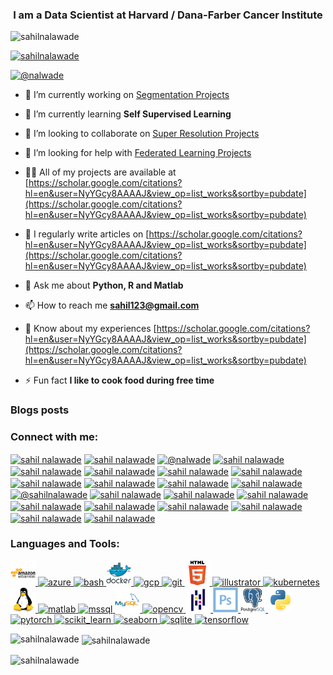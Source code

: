 <h3 align="center">I am a Data Scientist at Harvard / Dana-Farber Cancer Institute </h3>

<p align="left"> <img src="https://komarev.com/ghpvc/?username=sahilnalawade&label=Profile%20views&color=0e75b6&style=flat" alt="sahilnalawade" /> </p>

<p align="left"> <a href="https://github.com/ryo-ma/github-profile-trophy"><img src="https://github-profile-trophy.vercel.app/?username=sahilnalawade" alt="sahilnalawade" /></a> </p>

<p align="left"> <a href="https://twitter.com/@nalwade" target="blank"><img src="https://img.shields.io/twitter/follow/@nalwade?logo=twitter&style=for-the-badge" alt="@nalwade" /></a> </p>

- 🔭 I’m currently working on [Segmentation Projects](https://link.springer.com/chapter/10.1007/978-3-030-72084-1_40)

- 🌱 I’m currently learning **Self Supervised Learning**

- 👯 I’m looking to collaborate on [Super Resolution Projects](https://www.spiedigitallibrary.org/journals/journal-of-medical-imaging/volume-9/issue-1/016001/Brain-tumor-IDH-1p-19q-and-MGMT-molecular-classification-using/10.1117/1.JMI.9.1.016001.short)

- 🤝 I’m looking for help with [Federated Learning Projects](https://github.com/mlcommons/medical)

- 👨‍💻 All of my projects are available at [https://scholar.google.com/citations?hl=en&user=NyYGcy8AAAAJ&view_op=list_works&sortby=pubdate](https://scholar.google.com/citations?hl=en&user=NyYGcy8AAAAJ&view_op=list_works&sortby=pubdate)

- 📝 I regularly write articles on [https://scholar.google.com/citations?hl=en&user=NyYGcy8AAAAJ&view_op=list_works&sortby=pubdate](https://scholar.google.com/citations?hl=en&user=NyYGcy8AAAAJ&view_op=list_works&sortby=pubdate)

- 💬 Ask me about **Python, R and Matlab**

- 📫 How to reach me **sahil123@gmail.com**

- 📄 Know about my experiences [https://scholar.google.com/citations?hl=en&user=NyYGcy8AAAAJ&view_op=list_works&sortby=pubdate](https://scholar.google.com/citations?hl=en&user=NyYGcy8AAAAJ&view_op=list_works&sortby=pubdate)

- ⚡ Fun fact **I like to cook food during free time**

### Blogs posts
<!-- BLOG-POST-LIST:START -->
<!-- BLOG-POST-LIST:END -->

<h3 align="left">Connect with me:</h3>
<p align="left">
<a href="https://codepen.io/sahil nalawade" target="blank"><img align="center" src="https://raw.githubusercontent.com/rahuldkjain/github-profile-readme-generator/master/src/images/icons/Social/codepen.svg" alt="sahil nalawade" height="30" width="40" /></a>
<a href="https://dev.to/sahil nalawade" target="blank"><img align="center" src="https://raw.githubusercontent.com/rahuldkjain/github-profile-readme-generator/master/src/images/icons/Social/devto.svg" alt="sahil nalawade" height="30" width="40" /></a>
<a href="https://twitter.com/@nalwade" target="blank"><img align="center" src="https://raw.githubusercontent.com/rahuldkjain/github-profile-readme-generator/master/src/images/icons/Social/twitter.svg" alt="@nalwade" height="30" width="40" /></a>
<a href="https://linkedin.com/in/sahil nalawade" target="blank"><img align="center" src="https://raw.githubusercontent.com/rahuldkjain/github-profile-readme-generator/master/src/images/icons/Social/linked-in-alt.svg" alt="sahil nalawade" height="30" width="40" /></a>
<a href="https://stackoverflow.com/users/sahil nalawade" target="blank"><img align="center" src="https://raw.githubusercontent.com/rahuldkjain/github-profile-readme-generator/master/src/images/icons/Social/stack-overflow.svg" alt="sahil nalawade" height="30" width="40" /></a>
<a href="https://codesandbox.com/sahil nalawade" target="blank"><img align="center" src="https://raw.githubusercontent.com/rahuldkjain/github-profile-readme-generator/master/src/images/icons/Social/codesandbox.svg" alt="sahil nalawade" height="30" width="40" /></a>
<a href="https://kaggle.com/sahil nalawade" target="blank"><img align="center" src="https://raw.githubusercontent.com/rahuldkjain/github-profile-readme-generator/master/src/images/icons/Social/kaggle.svg" alt="sahil nalawade" height="30" width="40" /></a>
<a href="https://fb.com/sahil nalawade" target="blank"><img align="center" src="https://raw.githubusercontent.com/rahuldkjain/github-profile-readme-generator/master/src/images/icons/Social/facebook.svg" alt="sahil nalawade" height="30" width="40" /></a>
<a href="https://instagram.com/sahil nalawade" target="blank"><img align="center" src="https://raw.githubusercontent.com/rahuldkjain/github-profile-readme-generator/master/src/images/icons/Social/instagram.svg" alt="sahil nalawade" height="30" width="40" /></a>
<a href="https://dribbble.com/sahil nalawade" target="blank"><img align="center" src="https://raw.githubusercontent.com/rahuldkjain/github-profile-readme-generator/master/src/images/icons/Social/dribbble.svg" alt="sahil nalawade" height="30" width="40" /></a>
<a href="https://www.behance.net/sahil nalawade" target="blank"><img align="center" src="https://raw.githubusercontent.com/rahuldkjain/github-profile-readme-generator/master/src/images/icons/Social/behance.svg" alt="sahil nalawade" height="30" width="40" /></a>
<a href="https://hashnode.com/sahil nalawade" target="blank"><img align="center" src="https://raw.githubusercontent.com/rahuldkjain/github-profile-readme-generator/master/src/images/icons/Social/hashnode.svg" alt="sahil nalawade" height="30" width="40" /></a>
<a href="https://medium.com/@sahilnalawade" target="blank"><img align="center" src="https://raw.githubusercontent.com/rahuldkjain/github-profile-readme-generator/master/src/images/icons/Social/medium.svg" alt="@sahilnalawade" height="30" width="40" /></a>
<a href="https://www.youtube.com/c/sahil nalawade" target="blank"><img align="center" src="https://raw.githubusercontent.com/rahuldkjain/github-profile-readme-generator/master/src/images/icons/Social/youtube.svg" alt="sahil nalawade" height="30" width="40" /></a>
<a href="https://www.codechef.com/users/sahil nalawade" target="blank"><img align="center" src="https://cdn.jsdelivr.net/npm/simple-icons@3.1.0/icons/codechef.svg" alt="sahil nalawade" height="30" width="40" /></a>
<a href="https://www.hackerrank.com/sahil nalawade" target="blank"><img align="center" src="https://raw.githubusercontent.com/rahuldkjain/github-profile-readme-generator/master/src/images/icons/Social/hackerrank.svg" alt="sahil nalawade" height="30" width="40" /></a>
<a href="https://codeforces.com/profile/sahil nalawade" target="blank"><img align="center" src="https://raw.githubusercontent.com/rahuldkjain/github-profile-readme-generator/master/src/images/icons/Social/codeforces.svg" alt="sahil nalawade" height="30" width="40" /></a>
<a href="https://www.leetcode.com/sahil nalawade" target="blank"><img align="center" src="https://raw.githubusercontent.com/rahuldkjain/github-profile-readme-generator/master/src/images/icons/Social/leet-code.svg" alt="sahil nalawade" height="30" width="40" /></a>
<a href="https://www.hackerearth.com/sahil nalawade" target="blank"><img align="center" src="https://raw.githubusercontent.com/rahuldkjain/github-profile-readme-generator/master/src/images/icons/Social/hackerearth.svg" alt="sahil nalawade" height="30" width="40" /></a>
<a href="https://auth.geeksforgeeks.org/user/sahil nalawade" target="blank"><img align="center" src="https://raw.githubusercontent.com/rahuldkjain/github-profile-readme-generator/master/src/images/icons/Social/geeks-for-geeks.svg" alt="sahil nalawade" height="30" width="40" /></a>
<a href="https://www.topcoder.com/members/sahil nalawade" target="blank"><img align="center" src="https://raw.githubusercontent.com/rahuldkjain/github-profile-readme-generator/master/src/images/icons/Social/topcoder.svg" alt="sahil nalawade" height="30" width="40" /></a>
<a href="/sahil nalawade" target="blank"><img align="center" src="https://raw.githubusercontent.com/rahuldkjain/github-profile-readme-generator/master/src/images/icons/Social/rss.svg" alt="sahil nalawade" height="30" width="40" /></a>
</p>

<h3 align="left">Languages and Tools:</h3>
<p align="left"> <a href="https://aws.amazon.com" target="_blank" rel="noreferrer"> <img src="https://raw.githubusercontent.com/devicons/devicon/master/icons/amazonwebservices/amazonwebservices-original-wordmark.svg" alt="aws" width="40" height="40"/> </a> <a href="https://azure.microsoft.com/en-in/" target="_blank" rel="noreferrer"> <img src="https://www.vectorlogo.zone/logos/microsoft_azure/microsoft_azure-icon.svg" alt="azure" width="40" height="40"/> </a> <a href="https://www.gnu.org/software/bash/" target="_blank" rel="noreferrer"> <img src="https://www.vectorlogo.zone/logos/gnu_bash/gnu_bash-icon.svg" alt="bash" width="40" height="40"/> </a> <a href="https://www.docker.com/" target="_blank" rel="noreferrer"> <img src="https://raw.githubusercontent.com/devicons/devicon/master/icons/docker/docker-original-wordmark.svg" alt="docker" width="40" height="40"/> </a> <a href="https://cloud.google.com" target="_blank" rel="noreferrer"> <img src="https://www.vectorlogo.zone/logos/google_cloud/google_cloud-icon.svg" alt="gcp" width="40" height="40"/> </a> <a href="https://git-scm.com/" target="_blank" rel="noreferrer"> <img src="https://www.vectorlogo.zone/logos/git-scm/git-scm-icon.svg" alt="git" width="40" height="40"/> </a> <a href="https://www.w3.org/html/" target="_blank" rel="noreferrer"> <img src="https://raw.githubusercontent.com/devicons/devicon/master/icons/html5/html5-original-wordmark.svg" alt="html5" width="40" height="40"/> </a> <a href="https://www.adobe.com/in/products/illustrator.html" target="_blank" rel="noreferrer"> <img src="https://www.vectorlogo.zone/logos/adobe_illustrator/adobe_illustrator-icon.svg" alt="illustrator" width="40" height="40"/> </a> <a href="https://kubernetes.io" target="_blank" rel="noreferrer"> <img src="https://www.vectorlogo.zone/logos/kubernetes/kubernetes-icon.svg" alt="kubernetes" width="40" height="40"/> </a> <a href="https://www.linux.org/" target="_blank" rel="noreferrer"> <img src="https://raw.githubusercontent.com/devicons/devicon/master/icons/linux/linux-original.svg" alt="linux" width="40" height="40"/> </a> <a href="https://www.mathworks.com/" target="_blank" rel="noreferrer"> <img src="https://upload.wikimedia.org/wikipedia/commons/2/21/Matlab_Logo.png" alt="matlab" width="40" height="40"/> </a> <a href="https://www.microsoft.com/en-us/sql-server" target="_blank" rel="noreferrer"> <img src="https://www.svgrepo.com/show/303229/microsoft-sql-server-logo.svg" alt="mssql" width="40" height="40"/> </a> <a href="https://www.mysql.com/" target="_blank" rel="noreferrer"> <img src="https://raw.githubusercontent.com/devicons/devicon/master/icons/mysql/mysql-original-wordmark.svg" alt="mysql" width="40" height="40"/> </a> <a href="https://opencv.org/" target="_blank" rel="noreferrer"> <img src="https://www.vectorlogo.zone/logos/opencv/opencv-icon.svg" alt="opencv" width="40" height="40"/> </a> <a href="https://pandas.pydata.org/" target="_blank" rel="noreferrer"> <img src="https://raw.githubusercontent.com/devicons/devicon/2ae2a900d2f041da66e950e4d48052658d850630/icons/pandas/pandas-original.svg" alt="pandas" width="40" height="40"/> </a> <a href="https://www.photoshop.com/en" target="_blank" rel="noreferrer"> <img src="https://raw.githubusercontent.com/devicons/devicon/master/icons/photoshop/photoshop-line.svg" alt="photoshop" width="40" height="40"/> </a> <a href="https://www.postgresql.org" target="_blank" rel="noreferrer"> <img src="https://raw.githubusercontent.com/devicons/devicon/master/icons/postgresql/postgresql-original-wordmark.svg" alt="postgresql" width="40" height="40"/> </a> <a href="https://www.python.org" target="_blank" rel="noreferrer"> <img src="https://raw.githubusercontent.com/devicons/devicon/master/icons/python/python-original.svg" alt="python" width="40" height="40"/> </a> <a href="https://pytorch.org/" target="_blank" rel="noreferrer"> <img src="https://www.vectorlogo.zone/logos/pytorch/pytorch-icon.svg" alt="pytorch" width="40" height="40"/> </a> <a href="https://scikit-learn.org/" target="_blank" rel="noreferrer"> <img src="https://upload.wikimedia.org/wikipedia/commons/0/05/Scikit_learn_logo_small.svg" alt="scikit_learn" width="40" height="40"/> </a> <a href="https://seaborn.pydata.org/" target="_blank" rel="noreferrer"> <img src="https://seaborn.pydata.org/_images/logo-mark-lightbg.svg" alt="seaborn" width="40" height="40"/> </a> <a href="https://www.sqlite.org/" target="_blank" rel="noreferrer"> <img src="https://www.vectorlogo.zone/logos/sqlite/sqlite-icon.svg" alt="sqlite" width="40" height="40"/> </a> <a href="https://www.tensorflow.org" target="_blank" rel="noreferrer"> <img src="https://www.vectorlogo.zone/logos/tensorflow/tensorflow-icon.svg" alt="tensorflow" width="40" height="40"/> </a> </p>

<p><img align="left" src="https://github-readme-stats.vercel.app/api/top-langs?username=sahilnalawade&show_icons=true&locale=en&layout=compact" alt="sahilnalawade" /></p>

<p>&nbsp;<img align="center" src="https://github-readme-stats.vercel.app/api?username=sahilnalawade&show_icons=true&locale=en" alt="sahilnalawade" /></p>

<p><img align="center" src="https://github-readme-streak-stats.herokuapp.com/?user=sahilnalawade&" alt="sahilnalawade" /></p>
